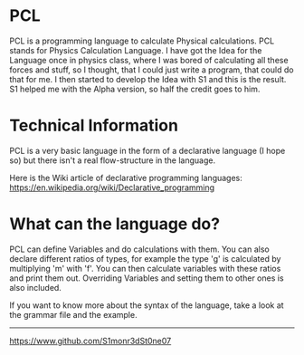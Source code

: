 # PCL
PCL is a programming language to calculate Physical calculations. PCL stands for Physics Calculation Language. I have got the Idea for the Language once in physics class, where I was bored of calculating all these forces and stuff, so I thought, that I could just write a program, that could do that for me. I then started to develop the Idea with S1 and this is the result. S1 helped me with the Alpha version, so half the credit goes to him.

# Technical Information
PCL is a very basic language in the form of a declarative language (I hope so) but there isn't a real flow-structure in the language.

Here is the Wiki article of declarative programming languages: https://en.wikipedia.org/wiki/Declarative_programming

# What can the language do?
PCL can define Variables and do calculations with them. You can also declare different ratios of types, for example the type 'g' is calculated by multiplying 'm' with 'f'. You can then calculate variables with these ratios and print them out. Overriding Variables and setting them to other ones is also included.

If you want to know more about the syntax of the language, take a look at the grammar file and the example.


---

https://www.github.com/S1monr3dSt0ne07
